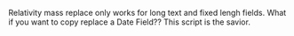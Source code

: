 Relativity mass replace only works for long text and fixed lengh fields. What if you want to copy replace a Date Field?? This script is the savior.
